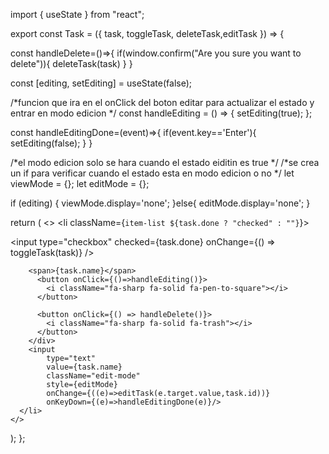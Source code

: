 import { useState } from "react";

export const Task = ({ task, toggleTask, deleteTask,editTask }) => {

  
  const handleDelete=()=>{
    if(window.confirm("Are you sure you want to delete")){
      deleteTask(task)
    }
  }

  const [editing, setEditing] = useState(false);

  /*funcion que ira en el onClick del boton editar para actualizar el estado y entrar en modo edicion */
  const handleEditing = () => {
    setEditing(true);
  };

  const handleEditingDone=(event)=>{
    if(event.key=='Enter'){
        setEditing(false);
    }
  }

  /*el modo edicion solo se hara cuando el estado eiditin es true */
  /*se crea un if para verificar cuando el estado esta en modo edicion o no */
  let viewMode = {};
  let editMode = {};

  if (editing) {
    viewMode.display='none';
  }else{
    editMode.display='none';
  }

  return (
    <>
      <li className={`item-list ${task.done ? "checked" : ""}`}>
        <div className="button-container" style={viewMode}>
        <input
          type="checkbox"
          checked={task.done}
          onChange={() => toggleTask(task)}
        />
        
        
        <span>{task.name}</span>
          <button onClick={()=>handleEditing()}>
            <i className="fa-sharp fa-solid fa-pen-to-square"></i>
          </button>

          <button onClick={() => handleDelete()}>
            <i className="fa-sharp fa-solid fa-trash"></i>
          </button>
        </div>
        <input 
            type="text" 
            value={task.name} 
            className="edit-mode"
            style={editMode} 
            onChange={((e)=>editTask(e.target.value,task.id))}
            onKeyDown={(e)=>handleEditingDone(e)}/>
      </li>
    </>
  );
};
